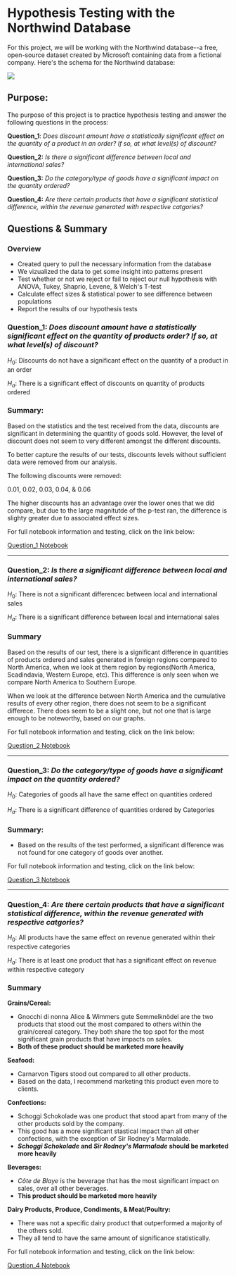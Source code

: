 
# Hypothesis Testing with the Northwind Database

For this project, we will be working with the Northwind database--a free, open-source dataset created by Microsoft containing data from a fictional company. Here's the schema for the Northwind database:

<img src='https://raw.githubusercontent.com/learn-co-curriculum/dsc-mod-3-project/master/Northwind_ERD_updated.png'>

## Purpose: 

The purpose of this project is to practice hypothesis testing and answer the following questions in the process:
    
**Question_1**: _Does discount amount have a statistically significant effect on the quantity of a product in an order? If so, at what level(s) of discount?_

**Question_2:** _Is there a significant difference between local and international sales?_

**Question_3:** _Do the category/type of goods have a significant impact on the quantity ordered?_

**Question_4:** _Are there certain products that have a significant statistical difference, within the revenue generated with respective catgories?_

## Questions & Summary

### Overview

* Created query to pull the necessary information from the database
* We vizualized the data to get some insight into patterns present
* Test whether or not we reject or fail to reject our null hypothesis with ANOVA, Tukey, Shaprio, Levene, & Welch's T-test
* Calculate effect sizes & statistical power to see difference between populations
* Report the results of our hypothesis tests

### **Question_1:**  _Does discount amount have a statistically significant effect on the quantity of products order? If so, at what level(s) of discount?_

$H_0:$ Discounts do not have a significant effect on the quantity of a product in an order

$H_a:$ There is a significant effect of discounts on quantity of products ordered


### Summary:

Based on the statistics and the test received from the data, discounts are significant in determining the quantity of goods sold.  However, the level of discount does not seem to very different amongst the different discounts. 

To better capture the results of our tests, discounts levels without sufficient data were removed from our analysis.

The following discounts were removed:

0.01, 0.02, 0.03, 0.04, & 0.06

The higher discounts has an advantage over the lower ones that we did compare, but due to the large magnitutde of the p-test ran, the difference is slighty greater due to associated effect sizes.



For full notebook information and testing, click on the link below:

[Question_1 Notebook](Question_1.ipynb)
______________________


### Question_2: _Is there a significant difference between local and international sales?_

$H_0:$ There is not a significant differencec between local and international sales

$H_a:$ There is a significant difference between local and international sales


### Summary

Based on the results of our test, there is a significant difference in quantities of products ordered and sales generated in foreign regions compared to North America, when we look at them region by regions(North America, Scadindavia, Western Europe, etc).  This difference is only seen when we compare North America to Southern Europe.

When we look at the difference between North America and the cumulative results of every other region, there does not seem to be a significant differece.  There does seem to be a slight one, but not one that is large enough to be noteworthy, based on our graphs.




For full notebook information and testing, click on the link below:

[Question_2 Notebook](Question_2.ipynb)

_______________________


### Question_3:  _Do the category/type of goods have a significant impact on the quantity ordered?_

$H_0:$ Categories of goods all have the same effect on quantities ordered

$H_a:$ There is a significant difference of quantities ordered by Categories


### Summary: 

   - Based on the results of the test performed, a significant difference was not found for one category of goods over another.

For full notebook information and testing, click on the link below:

[Question_3 Notebook](Question_3.ipynb)
________________________


### Question_4:  _Are there certain products that have a significant statistical difference, within the revenue generated with respective catgories?_

$H_0:$ All products have the same effect on revenue generated within their respective categories

$H_a:$ There is at least one product that has a significant effect on revenue within respective category


### Summary

**Grains/Cereal:**
   - Gnocchi di nonna Alice & Wimmers gute Semmelknödel are the two products that stood out the most compared to others within the grain/cereal category.  They both share the top spot for the most significant grain products that have impacts on sales.
   - **Both of these product should be marketed more heavily**

**Seafood:**
  - Carnarvon Tigers stood out compared to all other products.  
  - Based on the data, I recommend marketing this product even more to clients.

**Confections:**
  - Schoggi Schokolade was one product that stood apart from many of the other products sold by the company.
  - This good has a more significant stastical impact than all other confections, with the exception of Sir Rodney's Marmalade.
  - **_Schoggi Schokolade_ and _Sir Rodney's Marmalade_ should be marketed more heavily**
  
  

**Beverages:** 
   - _Côte de Blaye_ is the beverage that has the most significant impact on sales, over all other beverages.
   - __This product should be marketed more heavily__

**Dairy Products, Produce, Condiments, & Meat/Poultry:**
   - There was not a specific dairy product that outperformed a majority of the others sold.  
   - They all tend to have the same amount of significance statistically.




For full notebook information and testing, click on the link below:

[Question_4 Notebook](Question_4.ipynb)
